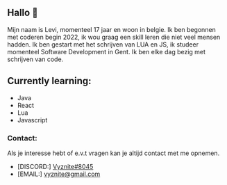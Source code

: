 ## Hallo 👋

Mijn naam is Levi, momenteel 17 jaar en woon in belgie. Ik ben begonnen met coderen begin 2022, ik wou graag een skill leren die niet veel mensen hadden. Ik ben gestart met het schrijven van LUA en JS, ik studeer momenteel Software Development in Gent. Ik ben elke dag bezig met schrijven van code.

## **Currently learning:**
- Java
- React
- Lua
- Javascript

### **Contact:**
Als je interesse hebt of e.v.t vragen kan je altijd contact met me opnemen.

- [DISCORD:] [Vyznite#8045](discord.com/)
- [EMAIL:] vyznite@gmail.com
